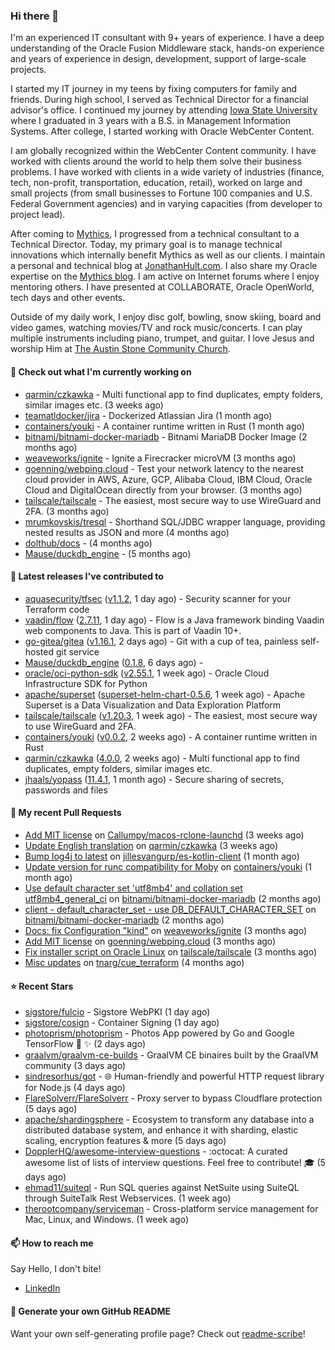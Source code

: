 ### Hi there 👋

I'm an experienced IT consultant with 9+ years of experience. I have a deep understanding of the Oracle Fusion Middleware stack, hands-on experience and years of experience in design, development, support of large-scale projects.

I started my IT journey in my teens by fixing computers for family and friends. During high school, I served as Technical Director for a financial advisor's office. I continued my journey by attending [Iowa State University](iastate.edu) where I graduated in 3 years with a B.S. in Management Information Systems. After college, I started working with Oracle WebCenter Content.

I am globally recognized within the WebCenter Content community. I have worked with clients around the world to help them solve their business problems. I have worked with clients in a wide variety of industries (finance, tech, non-profit, transportation, education, retail), worked on large and small projects (from small businesses to Fortune 100 companies and U.S. Federal Government agencies) and in varying capacities (from developer to project lead).

After coming to [Mythics](https://www.mythics.com/), I progressed from a technical consultant to a Technical Director. Today, my primary goal is to manage technical innovations which internally benefit Mythics as well as our clients. I maintain a personal and technical blog at [JonathanHult.com](https://jonathanhult.com). I also share my Oracle expertise on the [Mythics blog](https://www.mythics.com/about/blog/). I am active on Internet forums where I enjoy mentoring others. I have presented at COLLABORATE, Oracle OpenWorld, tech days and other events.

Outside of my daily work, I enjoy disc golf, bowling, snow skiing, board and video games, watching movies/TV and rock music/concerts. I can play multiple instruments including piano, trumpet, and guitar. I love Jesus and worship Him at [The Austin Stone Community Church](https://austinstone.org/).

#### 👷 Check out what I'm currently working on

- [qarmin/czkawka](https://github.com/qarmin/czkawka) - Multi functional app to find duplicates, empty folders, similar images etc. (3 weeks ago)
- [teamatldocker/jira](https://github.com/teamatldocker/jira) - Dockerized Atlassian Jira (1 month ago)
- [containers/youki](https://github.com/containers/youki) - A container runtime written in Rust (1 month ago)
- [bitnami/bitnami-docker-mariadb](https://github.com/bitnami/bitnami-docker-mariadb) - Bitnami MariaDB Docker Image (2 months ago)
- [weaveworks/ignite](https://github.com/weaveworks/ignite) - Ignite a Firecracker microVM (3 months ago)
- [goenning/webping.cloud](https://github.com/goenning/webping.cloud) - Test your network latency to the nearest cloud provider in AWS, Azure, GCP, Alibaba Cloud, IBM Cloud, Oracle Cloud and DigitalOcean directly from your browser. (3 months ago)
- [tailscale/tailscale](https://github.com/tailscale/tailscale) - The easiest, most secure way to use WireGuard and 2FA. (3 months ago)
- [mrumkovskis/tresql](https://github.com/mrumkovskis/tresql) - Shorthand SQL/JDBC wrapper language, providing nested results as JSON and more (4 months ago)
- [dolthub/docs](https://github.com/dolthub/docs) -  (4 months ago)
- [Mause/duckdb_engine](https://github.com/Mause/duckdb_engine) -  (5 months ago)

#### 🔭 Latest releases I've contributed to

- [aquasecurity/tfsec](https://github.com/aquasecurity/tfsec) ([v1.1.2](https://github.com/aquasecurity/tfsec/releases/tag/v1.1.2), 1 day ago) - Security scanner for your Terraform code
- [vaadin/flow](https://github.com/vaadin/flow) ([2.7.11](https://github.com/vaadin/flow/releases/tag/2.7.11), 1 day ago) - Flow is a Java framework binding Vaadin web components to Java. This is part of Vaadin 10&#43;.
- [go-gitea/gitea](https://github.com/go-gitea/gitea) ([v1.16.1](https://github.com/go-gitea/gitea/releases/tag/v1.16.1), 2 days ago) - Git with a cup of tea, painless self-hosted git service
- [Mause/duckdb_engine](https://github.com/Mause/duckdb_engine) ([0.1.8](https://github.com/Mause/duckdb_engine/releases/tag/0.1.8), 6 days ago) - 
- [oracle/oci-python-sdk](https://github.com/oracle/oci-python-sdk) ([v2.55.1](https://github.com/oracle/oci-python-sdk/releases/tag/v2.55.1), 1 week ago) - Oracle Cloud Infrastructure SDK for Python
- [apache/superset](https://github.com/apache/superset) ([superset-helm-chart-0.5.6](https://github.com/apache/superset/releases/tag/superset-helm-chart-0.5.6), 1 week ago) - Apache Superset is a Data Visualization and Data Exploration Platform
- [tailscale/tailscale](https://github.com/tailscale/tailscale) ([v1.20.3](https://github.com/tailscale/tailscale/releases/tag/v1.20.3), 1 week ago) - The easiest, most secure way to use WireGuard and 2FA.
- [containers/youki](https://github.com/containers/youki) ([v0.0.2](https://github.com/containers/youki/releases/tag/v0.0.2), 2 weeks ago) - A container runtime written in Rust
- [qarmin/czkawka](https://github.com/qarmin/czkawka) ([4.0.0](https://github.com/qarmin/czkawka/releases/tag/4.0.0), 2 weeks ago) - Multi functional app to find duplicates, empty folders, similar images etc.
- [jhaals/yopass](https://github.com/jhaals/yopass) ([11.4.1](https://github.com/jhaals/yopass/releases/tag/11.4.1), 1 month ago) - Secure sharing of secrets, passwords and files 

#### 🔨 My recent Pull Requests

- [Add MIT license](https://github.com/Callumpy/macos-rclone-launchd/pull/1) on [Callumpy/macos-rclone-launchd](https://github.com/Callumpy/macos-rclone-launchd) (3 weeks ago)
- [Update English translation](https://github.com/qarmin/czkawka/pull/585) on [qarmin/czkawka](https://github.com/qarmin/czkawka) (3 weeks ago)
- [Bump log4j to latest](https://github.com/jillesvangurp/es-kotlin-client/pull/76) on [jillesvangurp/es-kotlin-client](https://github.com/jillesvangurp/es-kotlin-client) (1 month ago)
- [Update version for runc compatibility for Moby](https://github.com/containers/youki/pull/530) on [containers/youki](https://github.com/containers/youki) (1 month ago)
- [Use default character set &#39;utf8mb4&#39; and collation set utf8mb4_general_ci](https://github.com/bitnami/bitnami-docker-mariadb/pull/255) on [bitnami/bitnami-docker-mariadb](https://github.com/bitnami/bitnami-docker-mariadb) (2 months ago)
- [client - default_character_set - use DB_DEFAULT_CHARACTER_SET](https://github.com/bitnami/bitnami-docker-mariadb/pull/254) on [bitnami/bitnami-docker-mariadb](https://github.com/bitnami/bitnami-docker-mariadb) (2 months ago)
- [Docs: fix Configuration &#34;kind&#34;](https://github.com/weaveworks/ignite/pull/877) on [weaveworks/ignite](https://github.com/weaveworks/ignite) (3 months ago)
- [Add MIT license](https://github.com/goenning/webping.cloud/pull/10) on [goenning/webping.cloud](https://github.com/goenning/webping.cloud) (3 months ago)
- [Fix installer script on Oracle Linux](https://github.com/tailscale/tailscale/pull/3146) on [tailscale/tailscale](https://github.com/tailscale/tailscale) (3 months ago)
- [Misc updates](https://github.com/tnarg/cue_terraform/pull/1) on [tnarg/cue_terraform](https://github.com/tnarg/cue_terraform) (4 months ago)

#### ⭐ Recent Stars

- [sigstore/fulcio](https://github.com/sigstore/fulcio) - Sigstore WebPKI (1 day ago)
- [sigstore/cosign](https://github.com/sigstore/cosign) - Container Signing (1 day ago)
- [photoprism/photoprism](https://github.com/photoprism/photoprism) - Photos App powered by Go and Google TensorFlow 🌈 ✨ (2 days ago)
- [graalvm/graalvm-ce-builds](https://github.com/graalvm/graalvm-ce-builds) - GraalVM CE binaires built by the GraalVM community (3 days ago)
- [sindresorhus/got](https://github.com/sindresorhus/got) - 🌐 Human-friendly and powerful HTTP request library for Node.js (4 days ago)
- [FlareSolverr/FlareSolverr](https://github.com/FlareSolverr/FlareSolverr) - Proxy server to bypass Cloudflare protection (5 days ago)
- [apache/shardingsphere](https://github.com/apache/shardingsphere) - Ecosystem to transform any database into a distributed database system, and enhance it with sharding, elastic scaling, encryption features &amp; more (5 days ago)
- [DopplerHQ/awesome-interview-questions](https://github.com/DopplerHQ/awesome-interview-questions) - :octocat: A curated awesome list of lists of interview questions. Feel free to contribute! :mortar_board:  (5 days ago)
- [ehmad11/suiteql](https://github.com/ehmad11/suiteql) - Run SQL queries against NetSuite using SuiteQL through SuiteTalk Rest Webservices.  (1 week ago)
- [therootcompany/serviceman](https://github.com/therootcompany/serviceman) - Cross-platform service management for Mac, Linux, and Windows. (1 week ago)

#### 📫 How to reach me

Say Hello, I don't bite!

- [LinkedIn](https://www.linkedin.com/in/jonathanhult)

#### 📖 Generate your own GitHub README

Want your own self-generating profile page? Check out [readme-scribe](https://github.com/muesli/readme-scribe)!

